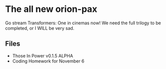 # The all new orion-pax
Go stream Transformers: One in cinemas now! We need the full trilogy to be completed, or I WILL be very sad.

## Files
- Those In Power v0.1.5 ALPHA
- Coding Homework for November 6
